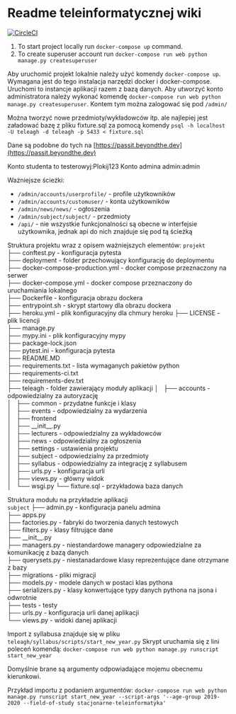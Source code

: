 # Readme teleinformatycznej wiki
[![CircleCI](https://circleci.com/gh/nekeal/passit.svg?style=svg&circle-token=982ca38352b4da2c8b8f47ecf96e2bd77b77c268)](https://circleci.com/gh/nekeal/passit)
1. To start project locally run `docker-compose up` command.
2. To create superuser account run `docker-compose run web python manage.py createsuperuser`

Aby uruchomić projekt lokalnie należy użyć komendy `docker-compose up`. Wymagana jest do tego instalacja
narzędzi docker i docker-compose.
Uruchomi to instancje aplikacji razem z bazą danych.
Aby utworzyć konto administratora należy wykonać komendę `docker-compose run web python manage.py createsuperuser`.
Kontem tym można zalogować się pod `/admin/`

Można tworzyć nowe przedmioty/wykładowców itp. ale najlepiej jest załadować bazę z pliku fixture.sql
za pomocą komendy `psql -h localhost -U teleagh -d teleagh -p 5433 < fixture.sql`

Dane są podobne do tych na [https://passit.beyondthe.dev](https://passit.beyondthe.dev)

Konto studenta to testerowyj:Plokij123
Konto admina admin:admin

Ważniejsze ścieżki:
- `/admin/accounts/userprofile/` - profile użytkowników
- `/admin/accounts/customuser/` - konta użytkowników
- `/admin/news/news/` - ogłoszenia
- `/admin/subject/subject/` - przedmioty
- `/api/` - nie wszystkie funkcjonalności są obecne w interfejsie użytkownika,
jednak api do nich znajduje się pod tą ścieżką

Struktura projektu wraz z opisem ważniejszych elementów:
`projekt`  
├── conftest.py - konfiguracja pytesta   
├── deployment - folder przechowujący konfigurację do deploymentu     
├── docker-compose-production.yml  - docker compose przeznaczony na serwer  
├── docker-compose.yml  - docker compose przeznaczony do uruchamiania lokalnego  
├── Dockerfile  - konfiguracja obrazu dockera  
├── entrypoint.sh  - skrypt startowy dla obrazu dockera  
├── heroku.yml  - plik konfiguracyjny dla chmury heroku
├── LICENSE  - plik licencji  
├── manage.py  
├── mypy.ini  - plik konfiguracyjny mypy  
├── package-lock.json  
├── pytest.ini  - konfiguracja pytesta  
├── README.MD  
├── requirements.txt - lista wymaganych pakietów python    
├── requirements-ci.txt   
├── requirements-dev.txt     
├── teleagh  - folder zawierający moduły aplikacji 
│   ├── accounts  - odpowiedzialny za autoryzację  
│   ├── common  - przydatne funkcje i klasy  
│   ├── events  - odpowiedzialny za wydarzenia  
│   ├── frontend  
│   ├── \_\_init__.py    
│   ├── lecturers  - odpowiedzialny za wykładowców  
│   ├── news  - odpowiedzialny za ogłoszenia   
│   ├── settings  - ustawienia projektu   
│   ├── subject  - odpowiedzialny za przedmioty  
│   ├── syllabus  - odpowiedzialny za integrację z syllabusem  
│   ├── urls.py  - konfiguracja urli  
│   ├── views.py - główny widok  
│   └── wsgi.py
└── fixture.sql - przykładowa baza danych   

Struktura modułu na przykładzie aplikacji  
`subject`
├── admin.py - konfiguracja panelu admina  
├── apps.py  
├── factories.py - fabryki do tworzenia danych testowych  
├── filters.py - klasy filtrujące dane  
├── \_\_init__.py   
├── managers.py  - niestandardowe managery odpowiedzialne za komunikację z bazą danych  
├── querysets.py - niestanadardowe klasy reprezentujące dane otrzymane z bazy  
├── migrations - pliki migracji  
├── models.py - modele danych w postaci klas pythona  
├── serializers.py  - klasy konwertujące typy danych pythona na jsona i odwrotnie  
├── tests - testy  
├── urls.py - konfiguracja urli danej aplikacji  
└── views.py - widoki danej aplikacji  

Import z syllabusa znajduje się w pliku `teleagh/syllabus/scripts/start_new_year.py`
Skrypt uruchamia się z lini poleceń komendą: `docker-compose run web python manage.py runscript start_new_year`

Domyślnie brane są argumenty odpowiadające mojemu obecnemu kierunkowi.

Przykład importu z podaniem argumentów:
`docker-compose run web python manage.py runscript start_new_year --script-args '--age-group 2019-2020 --field-of-study stacjonarne-teleinformatyka'`
